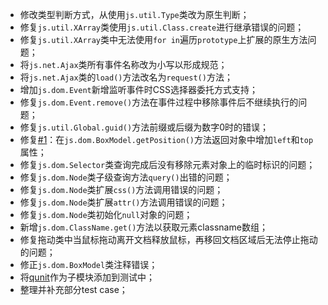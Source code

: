 * 修改类型判断方式，从使用`js.util.Type`类改为原生判断；
* 修复`js.util.XArray`类使用`js.util.Class.create`进行继承错误的问题；
* 修复`js.util.XArray`类中无法使用`for in`遍历`prototype`上扩展的原生方法问题；
* 将`js.net.Ajax`类所有事件名称改为小写以形成规范；
* 将`js.net.Ajax`类的`load()`方法改名为`request()`方法；
* 增加`js.dom.Event`新增监听事件时CSS选择器委托方式支持；
* 修复`js.dom.Event.remove()`方法在事件过程中移除事件后不继续执行的问题；
* 修复`js.util.Global.guid()`方法前缀或后缀为数字0时的错误；
* 修复[#1](https://github.com/elfjs/jslib/issue/1)：在`js.dom.BoxModel.getPosition()`方法返回对象中增加`left`和`top`属性；
* 修复`js.dom.Selector`类查询完成后没有移除元素对象上的临时标识的问题；
* 修复`js.dom.Node`类子级查询方法`query()`出错的问题；
* 修复`js.dom.Node`类扩展`css()`方法调用错误的问题；
* 修复`js.dom.Node`类扩展`attr()`方法调用错误的问题；
* 修复`js.dom.Node`类初始化`null`对象的问题；
* 新增`js.dom.ClassName.get()`方法以获取元素classname数组；
* 修复拖动类中当鼠标拖动离开文档释放鼠标，再移回文档区域后无法停止拖动的问题；
* 修正`js.dom.BoxModel`类注释错误；
* 将[qunit](https://github.com/jquery/qunit/)作为子模块添加到测试中；
* 整理并补充部分test case；